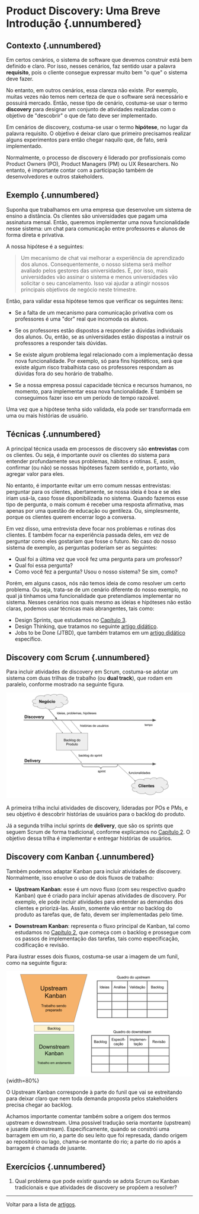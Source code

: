 # Product Discovery: Uma Breve Introdução {.unnumbered}

## Contexto {.unnumbered}

Em certos cenários, o sistema de software que devemos construir 
está bem definido e claro. Por isso, nesses cenários, faz sentido 
usar a palavra **requisito**, pois o cliente consegue expressar 
muito bem "o que" o sistema deve fazer.

No entanto, em outros cenários, essa clareza não existe. Por exemplo, 
muitas vezes não temos nem certeza de que o software será necessário 
e possuirá mercado. Então, nesse tipo de cenário, costuma-se usar 
o termo **discovery** para designar um conjunto de atividades 
realizadas com o objetivo de "descobrir" o que de fato deve ser 
implementado.

Em cenários de discovery, costuma-se usar o termo **hipótese**, 
no lugar da palavra requisito. O objetivo é deixar claro que 
primeiro precisamos realizar alguns experimentos para então chegar 
naquilo que, de fato, será implementado.

Normalmente, o processo de discovery é liderado por profissionais como 
Product Owners (PO), Product Managers (PM) ou UX Researchers. 
No entanto, é importante contar com a participação também de 
desenvolvedores e outros stakeholders.

## Exemplo {.unnumbered}

Suponha que trabalhamos em uma empresa que desenvolve um sistema de 
ensino a distância. Os clientes são universidades que pagam uma 
assinatura mensal. Então, queremos implementar uma nova funcionalidade
nesse sistema: um chat para comunicação entre professores e alunos 
de forma direta e privativa.

A nossa hipótese é a seguintes: 

> Um mecanismo de chat vai melhorar a experiência de aprendizado dos 
alunos. Consequentemente, o nosso sistema será melhor avaliado pelos gestores 
das universidades. E, por isso, mais universidades vão assinar o sistema 
e menos universidades vão solicitar o seu cancelamento. Isso vai ajudar a
atingir nossos principais objetivos de negócio neste trimestre.

Então, para validar essa hipótese temos que verificar os seguintes itens:

* Se a falta de um mecanismo para comunicação privativa com os
professores é uma "dor" real que incomoda os alunos.

* Se os professores estão dispostos a responder a dúvidas individuais dos 
alunos. Ou, então, se as universidades estão dispostas a instruir os 
professores a responder tais dúvidas.

* Se existe algum problema legal relacionado com a implementação
dessa nova funcionalidade. Por exemplo, só para fins hipotéticos, será
que existe algum risco trabalhista caso os professores respondam as dúvidas 
fora do seu horário de trabalho. 

* Se a nossa empresa possui capacidade técnica e recursos humanos, no 
momento, para implementar essa nova funcionalidade. E também se 
conseguimos fazer isso em um período de tempo razoável.

Uma vez que a hipótese tenha sido validada, ela pode ser transformada
em uma ou mais histórias de usuário.

## Técnicas {.unnumbered}

A principal técnica usada em processos de discovery são **entrevistas**
com os clientes. Ou seja, é importante ouvir os clientes do sistema para
entender profundamente seus problemas, hábitos e rotinas. E, assim, 
confirmar (ou não) se nossas hipóteses fazem sentido e, portanto, vão
agregar valor para eles.

No entanto, é importante evitar um erro comum nessas entrevistas: perguntar
para os clientes, abertamente, se nossa ideia é boa e se eles iriam usá-la,
caso fosse disponibilizada no sistema. Quando fazemos esse tipo de 
pergunta, o mais comum é receber uma resposta afirmativa, mas apenas por 
uma questão de educação ou gentileza. Ou, simplesmente, porque os clientes 
querem encerrar logo a conversa.

Em vez disso, uma entrevista deve focar nos problemas e rotinas dos clientes. 
E também focar na experiência passada deles, em vez de perguntar como eles 
gostariam que fosse o futuro. No caso do nosso sistema de exemplo, as perguntas 
poderiam ser as seguintes:

* Qual foi a última vez que você fez uma pergunta para um professor?
* Qual foi essa pergunta?
* Como você fez a pergunta? Usou o nosso sistema? Se sim, como?

Porém, em alguns casos, nós não temos ideia de como resolver um
certo problema. Ou seja, trata-se de um cenário diferente do nosso 
exemplo, no qual já tínhamos uma funcionalidade que pretendíamos implementar 
no sistema. Nesses cenários nos quais mesmo as ideias e hipóteses não 
estão claras, podemos usar técnicas mais abrangentes, tais como:

* Design Sprints, que estudamos no [Capítulo 3](../cap3.html#construindo-o-primeiro-mvp). 
* Design Thinking, que tratamos no seguinte [artigo didático](./design-thinking.html).
* Jobs to be Done (JTBD), que também tratamos em um [artigo didático](./jobs-to-be-done.html) específico.

## Discovery com Scrum {.unnumbered}

Para incluir atividades de discovery em Scrum, costuma-se adotar um 
sistema com duas trilhas de trabalho (ou **dual track**), que rodam 
em paralelo, conforme mostrado na seguinte figura.

![Sistema de duas trilhas (dual track) com Scrum](./figs/discovery-dual-track.svg)

A primeira trilha inclui atividades de discovery, lideradas por POs e 
PMs, e seu objetivo é descobrir histórias de usuários para o backlog do 
produto. 

Já a segunda trilha inclui sprints de **delivery**, que são os
sprints que seguem Scrum de forma tradicional, conforme explicamos
no [Capítulo 2](../cap2.html). O objetivo dessa trilha é implementar 
e entregar histórias de usuários. 

## Discovery com Kanban {.unnumbered}

Também podemos adaptar Kanban para incluir atividades de discovery. 
Normalmente, isso envolve o uso de dois fluxos de trabalho:

* **Upstream Kanban**: esse é um novo fluxo (com seu respectivo quadro 
Kanban) que é criado para incluir apenas atividades de discovery. Por 
exemplo, ele pode incluir atividades para entender as demandas dos 
clientes e priorizá-las. Assim, somente vão entrar no backlog do 
produto as tarefas que, de fato, devem ser implementadas pelo time.

* **Downstream Kanban**: representa o fluxo principal de Kanban, 
tal como estudamos no [Capítulo 2](../cap2.html#kanban), 
que começa com o backlog e prossegue com os passos de 
implementação das tarefas, tais como especificação, 
codificação e revisão.

Para ilustrar esses dois fluxos, costuma-se usar a imagem de um funil, 
como na seguinte figura:

![](./figs/upstream-kanban.svg){width=80%}

O Upstream Kanban corresponde à parte do funil que vai se estreitando
para deixar claro que nem toda demanda proposta pelos stakeholders
precisa chegar ao backlog.

Achamos importante comentar também sobre a origem
dos termos upstream e downstream. Uma possível tradução seria
montante (upstream) e jusante (downstream). Especificamente,
quando se constrói uma barragem em um rio, a parte do
seu leito que foi represada, dando origem ao repositório ou lago,
chama-se montante do rio; a parte do rio após a barragem
é chamada de jusante.


## Exercícios {.unnumbered}

1. Qual problema que pode existir quando se adota Scrum ou 
Kanban tradicionais e que atividades de discovery se propõem 
a resolver?


* * * 

Voltar para a lista de [artigos](./artigos.html).